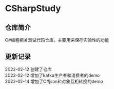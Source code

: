 # CSharpStudy
## 仓库简介
C#编程相关测试代码仓库，主要用来保存实验性的功能

## 更新记录
2022-02-12 创建了仓库  
2022-02-12 增加了kafka生产者和消费者的demo  
2022-02-14 增加了C#json和对象互相转换的demo
